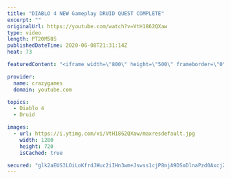 ```yaml
---
title: "DIABLO 4 NEW Gameplay DRUID QUEST COMPLETE"
excerpt: ""
originalUrl: https://youtube.com/watch?v=VtH1862QXaw
type: video
length: PT20M58S
publishedDateTime: 2020-06-08T21:31:14Z
heat: 73

featuredContent: "<iframe width=\"800\" height=\"500\" frameborder=\"0\" src=\"https://www.youtube.com/embed/VtH1862QXaw\" allow=\"accelerometer; autoplay; encrypted-media; gyroscope; picture-in-picture\" allowfullscreen></iframe>"

provider:
  name: crazygames
  domain: youtube.com

topics:
  - Diablo 4
  - Druid

images:
  - url: https://i.ytimg.com/vi/VtH1862QXaw/maxresdefault.jpg
    width: 1280
    height: 720
    isCached: true

secured: "glk2aEUS3LOiLoKfrdJHuc2iIHn3wm+Jswss1cjP8njA9DSoDlnaPzd0AxcjZD9Dw5e5jtUf51MpjwAG5iJb0MV80ysMNmfc2klZa+q+rTmDIbkahAosho3RztOa5FY8bwLnyPtCMZdg6aRSVmFiP1tQYx6x/ZoG2kCUjqaa/zOTnLLimL06mN7/CkyV160gX3seys9n14lPLLlBBzTRRxhDdCW9YTlwj70itEWb8bIFZeZRsV/hD/TdQXx37dJPzEQCaNcVtkV0q9q7jdBTvUpPL83MQU0O6iOAFnEe5rNrscRUebEI5f3FWjiCTcK9qnk3zMJFd7wzG8My7GVlS8sikYbVSRcPAp8iNSCyVqSHcLyn50gwJSnlaw6Mb0hud/oyQeiRVSrQcpQZU9nPIK449AfWSYoOVaVMmxEQPZM=;G30wcsPG446eCuFK5HnbFg=="
---
```



